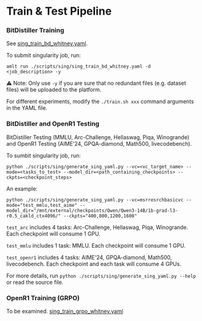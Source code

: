 # Train & Test Pipeline

### BitDistiller Training

See [sing_train_bd_whitney.yaml](scripts/sing/sing_train_bd_whitney.yaml).

To submit singularity job, run:
```shell
amlt run ./scripts/sing/sing_train_bd_whitney.yaml -d <job_description> -y
```

⚠ Note: Only use `-y` if you are sure that no redundant files (e.g. dataset files) will be uploaded to the platform.

For different experiments, modify the `./train.sh xxx` command arguments in the YAML file.

### BitDistiller and OpenR1 Testing

BitDistiller Testing (MMLU, Arc-Challenge, Hellaswag, Piqa, Winogrande) and OpenR1 Testing (AIME'24, GPQA-diamond, Math500, livecodebench).

To sumbit singularity job, run:
```shell
python ./scripts/sing/generate_sing_yaml.py --vc=<vc_target_name> --mode=<tasks_to_test> --model_dir=<path_containing_checkpoints> --ckpts=<checkpoint_steps>
```

An example:
```shell
python ./scripts/sing/generate_sing_yaml.py --vc=msrresrchbasicvc --mode="test_mmlu,test_aime" --model_dir="/mnt/external/checkpoints/Qwen/Qwen3-14B/1b-grad-l3-r0.5_cakld_ctx4096/" --ckpts="400,800,1200,1600"
```

`test_arc` includes 4 tasks: Arc-Challenge, Hellaswag, Piqa, Winogrande. Each checkpoint will consume 1 GPU.

`test_mmlu` includes 1 task: MMLU. Each checkpoint will consume 1 GPU.

`test_openr1` includes 4 tasks: AIME'24, GPQA-diamond, Math500, livecodebench. Each checkpoint and each task will consume 4 GPUs.

For more details, run `python ./scripts/sing/generate_sing_yaml.py --help` or read the source file.


### OpenR1 Training (GRPO)

To be examined. [sing_train_grpo_whitney.yaml](scripts/sing/sing_train_grpo_whitney.yaml)

